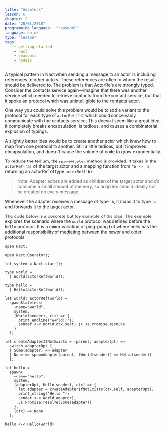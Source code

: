 ```yaml
---
title: "Adapters"
lesson: 6
chapter: 2
date: "28/01/2018"
programming_language:  "reasonml"
language: en_uk
type: "lesson"
tags:
    - getting-started
    - nact
    - reasonml
    - nodejs
---
```

A typical pattern in Nact when sending a message to an actor is including references to other actors. These references are often to whom the result should be delivered to. The problem is that ActorRefs are strongly typed. Consider the contacts service again—imagine that there was another service which needed to retrieve contacts from the contact service, but that it spoke an protocol which was unintelligible to the contacts actor. 

One way you could solve this problem would be to add a variant to the protocol for each type of `actorRef('a)` which could conceivably communicate with the contacts service. This doesn't seem like a great idea: it completely breaks encapsulation, is tedious, and causes a combinatorial explosion of typings. 

A slightly better idea would be to create another actor which knew how to map from one protocol to another. Still a little tedious, but it improves encapsulation, and doesn't cause the volume of code to grow exponentially.

To reduce the tedium, the `spawnAdapter` method is provided. It takes in the `actorRef('a)` of the target actor and a mapping function from `'b -> 'a`, returning an actorRef of type `actorRef('b)`.

> Note: Adapter actors are added as children of the target actor and *do* consume a small amount of memory, so adapters should ideally not be created on every message. 

Whenever the adapter receives a message of type `'b`, it maps it to type `'a` and forwards it to the target actor.


The code below is a concrete but toy example of the idea. The example explores the scenario where the `world` protocol was defined before the `hello` protocol. It is a minor variation of ping-pong but where hello has the additional responsibility of mediating between the newer and older protocols

```reason
open Nact;

open Nact.Operators;

let system = Nact.start();

type world =
  | World(actorRef(world));

type hello =
  | Hello(actorRef(world));

let world: actorRef(world) =
  spawnStateless(
    ~name="world",
    system,
    (World(sender), ctx) => {
      print_endline("world!!");
      sender <-< World(ctx.self) |> Js.Promise.resolve
    }
  );

let createAdapterIfNotExists = (parent, adapterOpt) =>
  switch adapterOpt {
  | Some(adapter) => adapter
  | None => spawnAdapter(parent, (World(sender)) => Hello(sender))
  };

let hello =
  spawn(
    ~name="hello",
    system,
    (adapterOpt, Hello(sender), ctx) => {
      let adapter = createAdapterIfNotExists(ctx.self, adapterOpt);
      print_string("Hello ");
      sender <-< World(adapter);
      Js.Promise.resolve(Some(adapter))
    },
    (ctx) => None
  );

hello <-< Hello(world);
```




